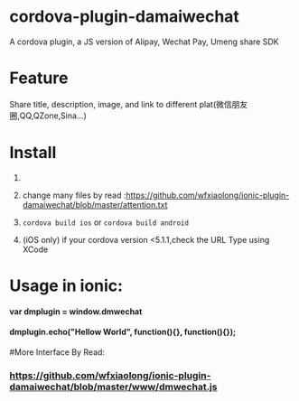 # cordova-plugin-damaiwechat

A cordova plugin, a JS version of Alipay, Wechat Pay, Umeng share SDK

# Feature

Share title, description, image, and link to different plat(微信朋友圈,QQ,QZone,Sina...)

# Install

1. ```cordova plugin add git@github.com:wfxiaolong/ionic-plugin-damaiwechat.git

2. change many files by read :https://github.com/wfxiaolong/ionic-plugin-damaiwechat/blob/master/attention.txt

3. ```cordova build ios``` or ```cordova build android```

4. (iOS only) if your cordova version <5.1.1,check the URL Type using XCode

# Usage in ionic:

#### var dmplugin = window.dmwechat
#### dmplugin.echo("Hellow World", function(){}, function(){});

#More Interface By Read:
### https://github.com/wfxiaolong/ionic-plugin-damaiwechat/blob/master/www/dmwechat.js
